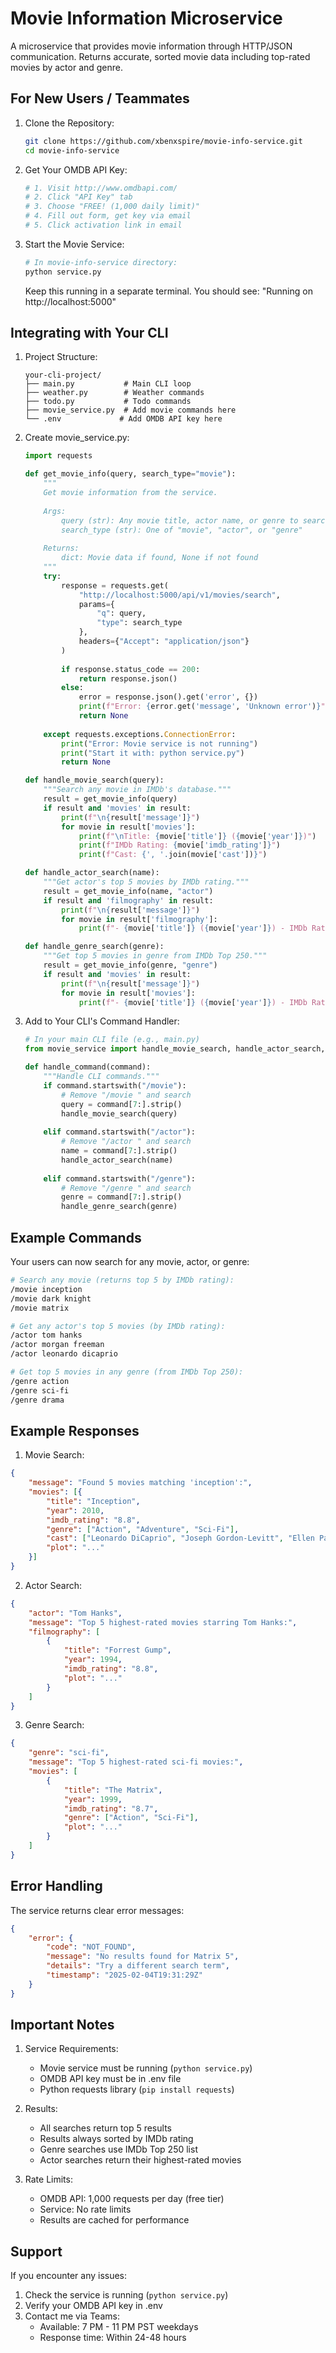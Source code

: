 # Movie Information Microservice

A microservice that provides movie information through HTTP/JSON communication. Returns accurate, sorted movie data including top-rated movies by actor and genre.

## For New Users / Teammates

1. Clone the Repository:
   ```bash
   git clone https://github.com/xbenxspire/movie-info-service.git
   cd movie-info-service
   ```

2. Get Your OMDB API Key:
   ```bash
   # 1. Visit http://www.omdbapi.com/
   # 2. Click "API Key" tab
   # 3. Choose "FREE! (1,000 daily limit)"
   # 4. Fill out form, get key via email
   # 5. Click activation link in email
   ```

3. Start the Movie Service:
   ```bash
   # In movie-info-service directory:
   python service.py
   ```
   Keep this running in a separate terminal. You should see:
   "Running on http://localhost:5000"

## Integrating with Your CLI

1. Project Structure:
   ```
   your-cli-project/
   ├── main.py           # Main CLI loop
   ├── weather.py        # Weather commands
   ├── todo.py           # Todo commands
   ├── movie_service.py  # Add movie commands here
   └── .env             # Add OMDB API key here
   ```

2. Create movie_service.py:
   ```python
   import requests

   def get_movie_info(query, search_type="movie"):
       """
       Get movie information from the service.
       
       Args:
           query (str): Any movie title, actor name, or genre to search for
           search_type (str): One of "movie", "actor", or "genre"
       
       Returns:
           dict: Movie data if found, None if not found
       """
       try:
           response = requests.get(
               "http://localhost:5000/api/v1/movies/search",
               params={
                   "q": query,
                   "type": search_type
               },
               headers={"Accept": "application/json"}
           )
           
           if response.status_code == 200:
               return response.json()
           else:
               error = response.json().get('error', {})
               print(f"Error: {error.get('message', 'Unknown error')}")
               return None
               
       except requests.exceptions.ConnectionError:
           print("Error: Movie service is not running")
           print("Start it with: python service.py")
           return None

   def handle_movie_search(query):
       """Search any movie in IMDb's database."""
       result = get_movie_info(query)
       if result and 'movies' in result:
           print(f"\n{result['message']}")
           for movie in result['movies']:
               print(f"\nTitle: {movie['title']} ({movie['year']})")
               print(f"IMDb Rating: {movie['imdb_rating']}")
               print(f"Cast: {', '.join(movie['cast'])}")
   
   def handle_actor_search(name):
       """Get actor's top 5 movies by IMDb rating."""
       result = get_movie_info(name, "actor")
       if result and 'filmography' in result:
           print(f"\n{result['message']}")
           for movie in result['filmography']:
               print(f"- {movie['title']} ({movie['year']}) - IMDb Rating: {movie['imdb_rating']}")
   
   def handle_genre_search(genre):
       """Get top 5 movies in genre from IMDb Top 250."""
       result = get_movie_info(genre, "genre")
       if result and 'movies' in result:
           print(f"\n{result['message']}")
           for movie in result['movies']:
               print(f"- {movie['title']} ({movie['year']}) - IMDb Rating: {movie['imdb_rating']}")
   ```

3. Add to Your CLI's Command Handler:
   ```python
   # In your main CLI file (e.g., main.py)
   from movie_service import handle_movie_search, handle_actor_search, handle_genre_search
   
   def handle_command(command):
       """Handle CLI commands."""
       if command.startswith("/movie"):
           # Remove "/movie " and search
           query = command[7:].strip()
           handle_movie_search(query)
           
       elif command.startswith("/actor"):
           # Remove "/actor " and search
           name = command[7:].strip()
           handle_actor_search(name)
           
       elif command.startswith("/genre"):
           # Remove "/genre " and search
           genre = command[7:].strip()
           handle_genre_search(genre)
   ```

## Example Commands

Your users can now search for any movie, actor, or genre:

```bash
# Search any movie (returns top 5 by IMDb rating):
/movie inception
/movie dark knight
/movie matrix

# Get any actor's top 5 movies (by IMDb rating):
/actor tom hanks
/actor morgan freeman
/actor leonardo dicaprio

# Get top 5 movies in any genre (from IMDb Top 250):
/genre action
/genre sci-fi
/genre drama
```

## Example Responses

1. Movie Search:
```json
{
    "message": "Found 5 movies matching 'inception':",
    "movies": [{
        "title": "Inception",
        "year": 2010,
        "imdb_rating": "8.8",
        "genre": ["Action", "Adventure", "Sci-Fi"],
        "cast": ["Leonardo DiCaprio", "Joseph Gordon-Levitt", "Ellen Page"],
        "plot": "..."
    }]
}
```

2. Actor Search:
```json
{
    "actor": "Tom Hanks",
    "message": "Top 5 highest-rated movies starring Tom Hanks:",
    "filmography": [
        {
            "title": "Forrest Gump",
            "year": 1994,
            "imdb_rating": "8.8",
            "plot": "..."
        }
    ]
}
```

3. Genre Search:
```json
{
    "genre": "sci-fi",
    "message": "Top 5 highest-rated sci-fi movies:",
    "movies": [
        {
            "title": "The Matrix",
            "year": 1999,
            "imdb_rating": "8.7",
            "genre": ["Action", "Sci-Fi"],
            "plot": "..."
        }
    ]
}
```

## Error Handling

The service returns clear error messages:

```json
{
    "error": {
        "code": "NOT_FOUND",
        "message": "No results found for Matrix 5",
        "details": "Try a different search term",
        "timestamp": "2025-02-04T19:31:29Z"
    }
}
```

## Important Notes

1. Service Requirements:
   - Movie service must be running (`python service.py`)
   - OMDB API key must be in .env file
   - Python requests library (`pip install requests`)

2. Results:
   - All searches return top 5 results
   - Results always sorted by IMDb rating
   - Genre searches use IMDb Top 250 list
   - Actor searches return their highest-rated movies

3. Rate Limits:
   - OMDB API: 1,000 requests per day (free tier)
   - Service: No rate limits
   - Results are cached for performance

## Support

If you encounter any issues:
1. Check the service is running (`python service.py`)
2. Verify your OMDB API key in .env
3. Contact me via Teams:
   - Available: 7 PM - 11 PM PST weekdays
   - Response time: Within 24-48 hours
